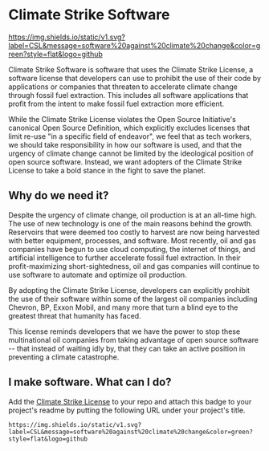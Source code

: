 # Climate Strike Software

https://img.shields.io/static/v1.svg?label=CSL&message=software%20against%20climate%20change&color=green?style=flat&logo=github

Climate Strike Software is software that uses the Climate Strike License, a software license that developers can use to prohibit the use of their code by applications or companies that threaten to accelerate climate change through fossil fuel extraction. This includes all software applications that profit from the intent to make fossil fuel extraction more efficient.

While the Climate Strike License violates the Open Source Initiative's canonical Open Source Definition, which explicitly excludes licenses that limit re-use "in a specific field of endeavor", we feel that as tech workers, we should take responsibility in how our software is used, and that the urgency of climate change cannot be limited by the ideological position of open source software. Instead, we want adopters of the Climate Strike License to take a bold stance in the fight to save the planet.

## Why do we need it?
Despite the urgency of climate change, oil production is at an all-time high. The use of new technology is one of the main reasons behind the growth. Reservoirs that were deemed too costly to harvest are now being harvested with better equipment, processes, and software. Most recently, oil and gas companies have begun to use cloud computing, the internet of things, and artificial intelligence to further accelerate fossil fuel extraction. In their profit-maximizing short-sightedness, oil and gas companies will continue to use software to automate and optimize oil production.

By adopting the Climate Strike License, developers can explicitly prohibit the use of their software within some of the largest oil companies including Chevron, BP, Exxon Mobil, and many more that turn a blind eye to the greatest threat that humanity has faced.

This license reminds developers that we have the power to stop these multinational oil companies from taking advantage of open source software -- that instead of waiting idly by, that they can take an active position in preventing a climate catastrophe.

## I make software. What can I do?
Add the [Climate Strike License](LICENSE) to your repo and attach this badge to your project's readme by putting the following URL under your project's title.
```
https://img.shields.io/static/v1.svg?label=CSL&message=software%20against%20climate%20change&color=green?style=flat&logo=github
```

